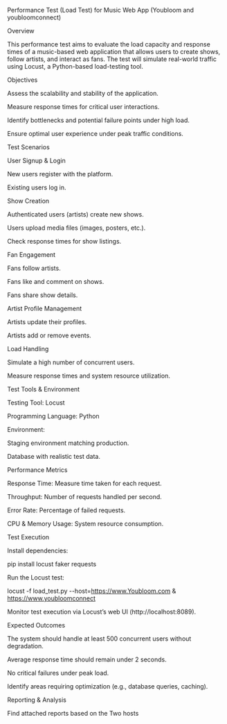 Performance Test (Load Test) for Music Web App (Youbloom and youbloomconnect)

Overview

This performance test aims to evaluate the load capacity and response times of a music-based web application that allows users to create shows, follow artists, and interact as fans. The test will simulate real-world traffic using Locust, a Python-based load-testing tool.

Objectives

Assess the scalability and stability of the application.

Measure response times for critical user interactions.

Identify bottlenecks and potential failure points under high load.

Ensure optimal user experience under peak traffic conditions.

Test Scenarios

User Signup & Login

New users register with the platform.

Existing users log in.

Show Creation

Authenticated users (artists) create new shows.

Users upload media files (images, posters, etc.).

Check response times for show listings.

Fan Engagement

Fans follow artists.

Fans like and comment on shows.

Fans share show details.

Artist Profile Management

Artists update their profiles.

Artists add or remove events.

Load Handling

Simulate a high number of concurrent users.

Measure response times and system resource utilization.

Test Tools & Environment

Testing Tool: Locust

Programming Language: Python

Environment:

Staging environment matching production.

Database with realistic test data.

Performance Metrics

Response Time: Measure time taken for each request.

Throughput: Number of requests handled per second.

Error Rate: Percentage of failed requests.

CPU & Memory Usage: System resource consumption.

Test Execution

Install dependencies:

pip install locust faker requests

Run the Locust test:

locust -f load_test.py --host=https://www.Youbloom.com & https://www.youbloomconnect

Monitor test execution via Locust’s web UI (http://localhost:8089).

Expected Outcomes

The system should handle at least 500 concurrent users without degradation.

Average response time should remain under 2 seconds.

No critical failures under peak load.

Identify areas requiring optimization (e.g., database queries, caching).

Reporting & Analysis

Find attached reports based on the Two hosts
